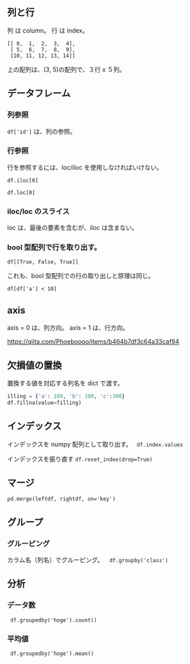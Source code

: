 
## 列と行

列 は column。
行 は index。

```
[[ 0,  1,  2,  3,  4],
 [ 5,  6,  7,  8,  9],
 [10, 11, 12, 13, 14]]
```
上の配列は、(3, 5)の配列で、３行 x ５列。


## データフレーム
### 列参照
``` df['id'] ``` は、列の参照。

### 行参照
行を参照するには、loc/iloc を使用しなければいけない。

```df.iloc[0]```

```df.loc[0]```

### iloc/loc のスライス
loc は、最後の要素を含むが、iloc は含まない。

### bool 型配列で行を取り出す。
```df[[True, False, True]]```

これも、bool 型配列での行の取り出しと原理は同じ。

```df[df['a'] < 10]  ```

## axis
axis = 0 は、列方向。
axis = 1 は、行方向。

https://qiita.com/Phoeboooo/items/b464b7df3c64a33caf94

## 欠損値の置換
置換する値を対応する列名を dict で渡す。
``` Python
illing = {'a': 100, 'b': 200, 'c':300}
df.fillna(value=filling)
```

## インデックス
インデックスを numpy 配列として取り出す。
``` df.index.values```

インデックスを振り直す
``` df.reset_index(drop=True) ```

## マージ
``` pd.merge(leftdf, rightdf, on='key') ```

## グループ
### グルーピング
カラム名（列名）でグルーピング。　```  df.groupby('class') ```



## 分析

### データ数
``` df.groupedby('hoge').count()```
### 平均値
``` df.groupedby('hoge').mean()```
